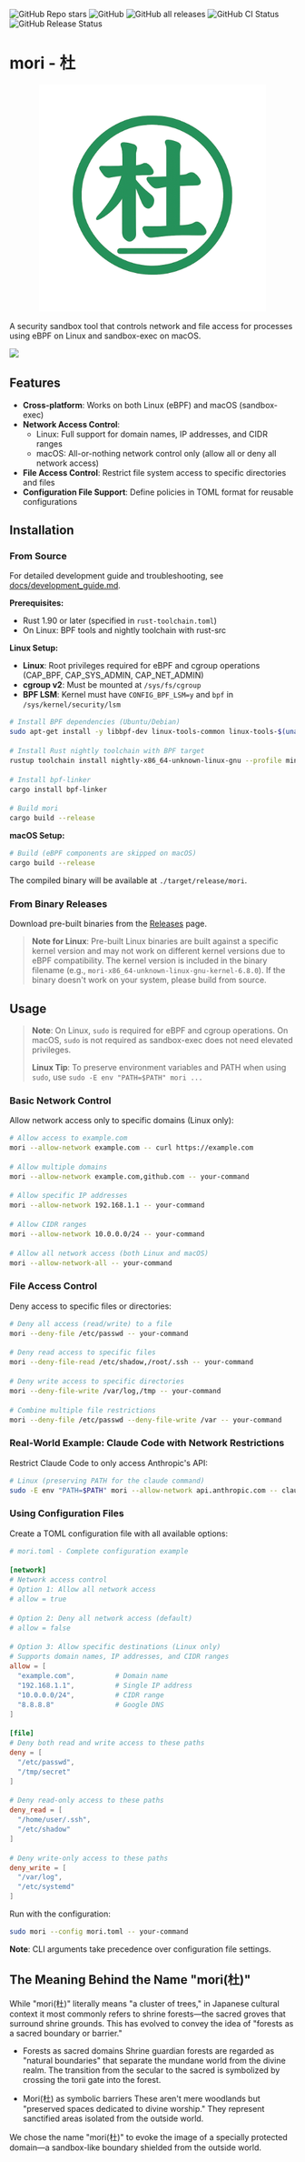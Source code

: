 ![GitHub Repo stars](https://img.shields.io/github/stars/skanehira/mori?style=social)
![GitHub](https://img.shields.io/github/license/skanehira/mori)
![GitHub all releases](https://img.shields.io/github/downloads/skanehira/mori/total)
![GitHub CI Status](https://img.shields.io/github/actions/workflow/status/skanehira/mori/ci.yaml?branch=main)
![GitHub Release Status](https://img.shields.io/github/v/release/skanehira/mori)

# mori - 杜

<p align="center">
  <img src="docs/images/mori.png" alt="mori" width="400"/>
</p>

A security sandbox tool that controls network and file access for processes using eBPF on Linux and sandbox-exec on macOS.

![](https://i.gyazo.com/3586a7de351913b4287ba2e5b5bfcaac.png)

## Features

- **Cross-platform**: Works on both Linux (eBPF) and macOS (sandbox-exec)
- **Network Access Control**:
  - Linux: Full support for domain names, IP addresses, and CIDR ranges
  - macOS: All-or-nothing network control only (allow all or deny all network access)
- **File Access Control**: Restrict file system access to specific directories and files
- **Configuration File Support**: Define policies in TOML format for reusable configurations

## Installation

### From Source

For detailed development guide and troubleshooting, see [docs/development_guide.md](docs/development_guide.md).

**Prerequisites:**
- Rust 1.90 or later (specified in `rust-toolchain.toml`)
- On Linux: BPF tools and nightly toolchain with rust-src

**Linux Setup:**

- **Linux**: Root privileges required for eBPF and cgroup operations (CAP_BPF, CAP_SYS_ADMIN, CAP_NET_ADMIN)
- **cgroup v2**: Must be mounted at `/sys/fs/cgroup`
- **BPF LSM**: Kernel must have `CONFIG_BPF_LSM=y` and `bpf` in `/sys/kernel/security/lsm`

```bash
# Install BPF dependencies (Ubuntu/Debian)
sudo apt-get install -y libbpf-dev linux-tools-common linux-tools-$(uname -r)

# Install Rust nightly toolchain with BPF target
rustup toolchain install nightly-x86_64-unknown-linux-gnu --profile minimal --component rust-src

# Install bpf-linker
cargo install bpf-linker

# Build mori
cargo build --release
```

**macOS Setup:**
```bash
# Build (eBPF components are skipped on macOS)
cargo build --release
```

The compiled binary will be available at `./target/release/mori`.

### From Binary Releases

Download pre-built binaries from the [Releases](https://github.com/skanehira/mori/releases) page.

> **Note for Linux**: Pre-built Linux binaries are built against a specific kernel version and may not work on different kernel versions due to eBPF compatibility. The kernel version is included in the binary filename (e.g., `mori-x86_64-unknown-linux-gnu-kernel-6.8.0`). If the binary doesn't work on your system, please build from source.

## Usage

> **Note**: On Linux, `sudo` is required for eBPF and cgroup operations. On macOS, `sudo` is not required as sandbox-exec does not need elevated privileges.
>
> **Linux Tip**: To preserve environment variables and PATH when using `sudo`, use `sudo -E env "PATH=$PATH" mori ...`

### Basic Network Control

Allow network access only to specific domains (Linux only):

```bash
# Allow access to example.com
mori --allow-network example.com -- curl https://example.com

# Allow multiple domains
mori --allow-network example.com,github.com -- your-command

# Allow specific IP addresses
mori --allow-network 192.168.1.1 -- your-command

# Allow CIDR ranges
mori --allow-network 10.0.0.0/24 -- your-command

# Allow all network access (both Linux and macOS)
mori --allow-network-all -- your-command
```

### File Access Control

Deny access to specific files or directories:

```bash
# Deny all access (read/write) to a file
mori --deny-file /etc/passwd -- your-command

# Deny read access to specific files
mori --deny-file-read /etc/shadow,/root/.ssh -- your-command

# Deny write access to specific directories
mori --deny-file-write /var/log,/tmp -- your-command

# Combine multiple file restrictions
mori --deny-file /etc/passwd --deny-file-write /var -- your-command
```

### Real-World Example: Claude Code with Network Restrictions

Restrict Claude Code to only access Anthropic's API:

```bash
# Linux (preserving PATH for the claude command)
sudo -E env "PATH=$PATH" mori --allow-network api.anthropic.com -- claude
```

### Using Configuration Files

Create a TOML configuration file with all available options:

```toml
# mori.toml - Complete configuration example

[network]
# Network access control
# Option 1: Allow all network access
# allow = true

# Option 2: Deny all network access (default)
# allow = false

# Option 3: Allow specific destinations (Linux only)
# Supports domain names, IP addresses, and CIDR ranges
allow = [
  "example.com",          # Domain name
  "192.168.1.1",          # Single IP address
  "10.0.0.0/24",          # CIDR range
  "8.8.8.8"               # Google DNS
]

[file]
# Deny both read and write access to these paths
deny = [
  "/etc/passwd",
  "/tmp/secret"
]

# Deny read-only access to these paths
deny_read = [
  "/home/user/.ssh",
  "/etc/shadow"
]

# Deny write-only access to these paths
deny_write = [
  "/var/log",
  "/etc/systemd"
]
```

Run with the configuration:

```bash
sudo mori --config mori.toml -- your-command
```

**Note**: CLI arguments take precedence over configuration file settings.

## The Meaning Behind the Name "mori(杜)"
While "mori(杜)" literally means "a cluster of trees," in Japanese cultural context it most commonly refers to shrine forests—the sacred groves that surround shrine grounds. This has evolved to convey the idea of "forests as a sacred boundary or barrier."

*	Forests as sacred domains
  Shrine guardian forests are regarded as "natural boundaries" that separate the mundane world from the divine realm. The transition from the secular to the sacred is symbolized by crossing the torii gate into the forest.

*	Mori(杜) as symbolic barriers
  These aren't mere woodlands but "preserved spaces dedicated to divine worship." They represent sanctified areas isolated from the outside world.

We chose the name "mori(杜)" to evoke the image of a specially protected domain—a sandbox-like boundary shielded from the outside world.
